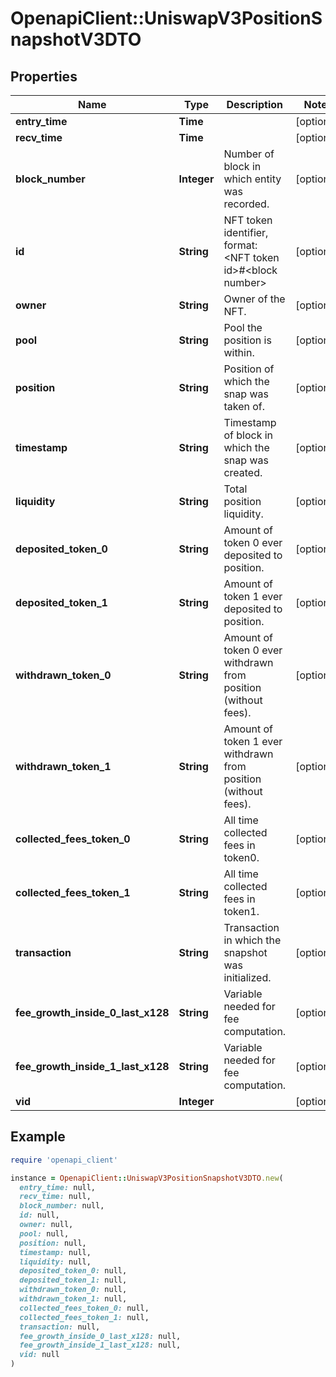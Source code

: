 # OpenapiClient::UniswapV3PositionSnapshotV3DTO

## Properties

| Name | Type | Description | Notes |
| ---- | ---- | ----------- | ----- |
| **entry_time** | **Time** |  | [optional] |
| **recv_time** | **Time** |  | [optional] |
| **block_number** | **Integer** | Number of block in which entity was recorded. | [optional] |
| **id** | **String** | NFT token identifier, format: &lt;NFT token id&gt;#&lt;block number&gt; | [optional] |
| **owner** | **String** | Owner of the NFT. | [optional] |
| **pool** | **String** | Pool the position is within. | [optional] |
| **position** | **String** | Position of which the snap was taken of. | [optional] |
| **timestamp** | **String** | Timestamp of block in which the snap was created. | [optional] |
| **liquidity** | **String** | Total position liquidity. | [optional] |
| **deposited_token_0** | **String** | Amount of token 0 ever deposited to position. | [optional] |
| **deposited_token_1** | **String** | Amount of token 1 ever deposited to position. | [optional] |
| **withdrawn_token_0** | **String** | Amount of token 0 ever withdrawn from position (without fees). | [optional] |
| **withdrawn_token_1** | **String** | Amount of token 1 ever withdrawn from position (without fees). | [optional] |
| **collected_fees_token_0** | **String** | All time collected fees in token0. | [optional] |
| **collected_fees_token_1** | **String** | All time collected fees in token1. | [optional] |
| **transaction** | **String** | Transaction in which the snapshot was initialized. | [optional] |
| **fee_growth_inside_0_last_x128** | **String** | Variable needed for fee computation. | [optional] |
| **fee_growth_inside_1_last_x128** | **String** | Variable needed for fee computation. | [optional] |
| **vid** | **Integer** |  | [optional] |

## Example

```ruby
require 'openapi_client'

instance = OpenapiClient::UniswapV3PositionSnapshotV3DTO.new(
  entry_time: null,
  recv_time: null,
  block_number: null,
  id: null,
  owner: null,
  pool: null,
  position: null,
  timestamp: null,
  liquidity: null,
  deposited_token_0: null,
  deposited_token_1: null,
  withdrawn_token_0: null,
  withdrawn_token_1: null,
  collected_fees_token_0: null,
  collected_fees_token_1: null,
  transaction: null,
  fee_growth_inside_0_last_x128: null,
  fee_growth_inside_1_last_x128: null,
  vid: null
)
```

